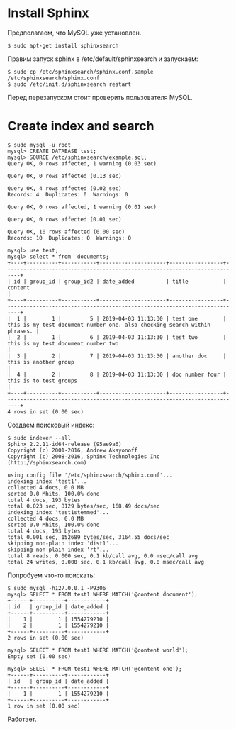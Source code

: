 # Install Sphinx
Предполагаем, что MySQL уже установлен.

    $ sudo apt-get install sphinxsearch

Правим запуск sphinx в /etc/default/sphinxsearch и запускаем:

    $ sudo cp /etc/sphinxsearch/sphinx.conf.sample /etc/sphinxsearch/sphinx.conf
    $ sudo /etc/init.d/sphinxsearch restart

Перед перезапуском стоит проверить пользователя MySQL.

# Create index and search

    $ sudo mysql -u root
    mysql> CREATE DATABASE test;
    mysql> SOURCE /etc/sphinxsearch/example.sql;
    Query OK, 0 rows affected, 1 warning (0.03 sec)

    Query OK, 0 rows affected (0.13 sec)

    Query OK, 4 rows affected (0.02 sec)
    Records: 4  Duplicates: 0  Warnings: 0

    Query OK, 0 rows affected, 1 warning (0.01 sec)

    Query OK, 0 rows affected (0.01 sec)

    Query OK, 10 rows affected (0.00 sec)
    Records: 10  Duplicates: 0  Warnings: 0

    mysql> use test;
    mysql> select * from  documents;
    +----+----------+-----------+---------------------+-----------------+---------------------------------------------------------------------------+
    | id | group_id | group_id2 | date_added          | title           | content                                                                   |
    +----+----------+-----------+---------------------+-----------------+---------------------------------------------------------------------------+
    |  1 |        1 |         5 | 2019-04-03 11:13:30 | test one        | this is my test document number one. also checking search within phrases. |
    |  2 |        1 |         6 | 2019-04-03 11:13:30 | test two        | this is my test document number two                                       |
    |  3 |        2 |         7 | 2019-04-03 11:13:30 | another doc     | this is another group                                                     |
    |  4 |        2 |         8 | 2019-04-03 11:13:30 | doc number four | this is to test groups                                                    |
    +----+----------+-----------+---------------------+-----------------+---------------------------------------------------------------------------+
    4 rows in set (0.00 sec)

Создаем поисковый индекс:

    $ sudo indexer --all
    Sphinx 2.2.11-id64-release (95ae9a6)
    Copyright (c) 2001-2016, Andrew Aksyonoff
    Copyright (c) 2008-2016, Sphinx Technologies Inc (http://sphinxsearch.com)

    using config file '/etc/sphinxsearch/sphinx.conf'...
    indexing index 'test1'...
    collected 4 docs, 0.0 MB
    sorted 0.0 Mhits, 100.0% done
    total 4 docs, 193 bytes
    total 0.023 sec, 8129 bytes/sec, 168.49 docs/sec
    indexing index 'test1stemmed'...
    collected 4 docs, 0.0 MB
    sorted 0.0 Mhits, 100.0% done
    total 4 docs, 193 bytes
    total 0.001 sec, 152689 bytes/sec, 3164.55 docs/sec
    skipping non-plain index 'dist1'...
    skipping non-plain index 'rt'...
    total 8 reads, 0.000 sec, 0.1 kb/call avg, 0.0 msec/call avg
    total 24 writes, 0.000 sec, 0.1 kb/call avg, 0.0 msec/call avg

Попробуем что-то поискать:

    $ sudo mysql -h127.0.0.1 -P9306
    mysql> SELECT * FROM test1 WHERE MATCH('@content document');
    +------+----------+------------+
    | id   | group_id | date_added |
    +------+----------+------------+
    |    1 |        1 | 1554279210 |
    |    2 |        1 | 1554279210 |
    +------+----------+------------+
    2 rows in set (0.00 sec)

    mysql> SELECT * FROM test1 WHERE MATCH('@content world');
    Empty set (0.00 sec)

    mysql> SELECT * FROM test1 WHERE MATCH('@content one');
    +------+----------+------------+
    | id   | group_id | date_added |
    +------+----------+------------+
    |    1 |        1 | 1554279210 |
    +------+----------+------------+
    1 row in set (0.00 sec)

Работает.
